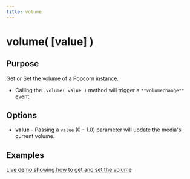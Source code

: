 ```yaml
---
title: volume
---
```

# volume( \[value\] ) #

## Purpose ##

Get or Set the volume of a Popcorn instance.

 - Calling the `.volume( value )` method will trigger a `**volumechange**` event.

## Options ##

* **value** - Passing a `value` (0 - 1.0) parameter will update the media's current volume.

## Examples ##

[Live demo showing how to get and set the volume](http://jsfiddle.net/popcornjs/beQ6C/)
